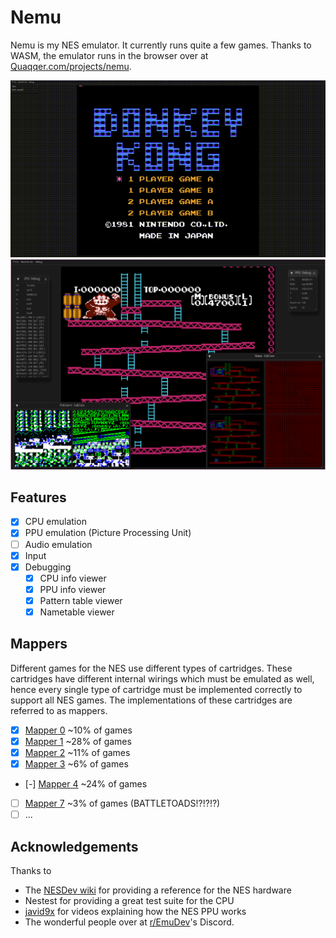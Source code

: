 # Nemu

Nemu is my NES emulator. It currently runs quite a few games. Thanks to WASM,
the emulator runs in the browser over at
[Quaqqer.com/projects/nemu](https://quaqqer.com/projects/nemu).

![A video of Nemu running Donkey Kong](https://raw.githubusercontent.com/Quaqqer/nemu/master/.github/res/github/dk.gif)
![A screenshot of Nemu running Donkey Kong with debugging utilities](https://raw.githubusercontent.com/Quaqqer/nemu/master/.github/res/github/screenshot.png)

## Features

- [x] CPU emulation
- [x] PPU emulation (Picture Processing Unit)
- [ ] Audio emulation
- [x] Input
- [x] Debugging
  - [x] CPU info viewer
  - [x] PPU info viewer
  - [x] Pattern table viewer
  - [x] Nametable viewer

## Mappers

Different games for the NES use different types of cartridges. These cartridges
have different internal wirings which must be emulated as well, hence every
single type of cartridge must be implemented correctly to support all NES
games. The implementations of these cartridges are referred to as mappers.

- [x] [Mapper 0](https://nesdir.github.io/mapper0.html) ~10% of games
- [x] [Mapper 1](https://nesdir.github.io/mapper1.html) ~28% of games
- [x] [Mapper 2](https://nesdir.github.io/mapper2.html) ~11% of games
- [x] [Mapper 3](https://nesdir.github.io/mapper3.html) ~6% of games
- [-] [Mapper 4](https://nesdir.github.io/mapper4.html) ~24% of games
- [ ] [Mapper 7](https://nesdir.github.io/mapper7.html) ~3% of games (BATTLETOADS!?!?!?)
- [ ] ...

## Acknowledgements

Thanks to

- The [NESDev wiki](https://www.nesdev.org/) for providing a reference for the NES hardware
- Nestest for providing a great test suite for the CPU
- [javid9x](https://www.youtube.com/@javidx9) for videos explaining how the NES PPU works
- The wonderful people over at [r/EmuDev](https://www.reddit.com/r/EmuDev/)'s Discord.
